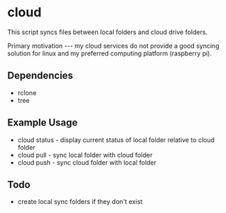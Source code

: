 # cloud

This script syncs files between local folders and cloud drive folders.

Primary motivation --- my cloud services do not provide a good syncing solution for linux and my preferred computing platform (raspberry pi).

## Dependencies
* rclone
* tree

## Example Usage
* cloud status  - display current status of local folder relative to cloud folder
* cloud pull    - sync local folder with cloud folder
* cloud push    - sync cloud folder with local folder

## Todo
* create local sync folders if they don't exist
